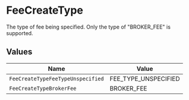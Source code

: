 # FeeCreateType

The type of fee being specified. Only the type of "BROKER_FEE" is supported.


## Values

| Name                              | Value                             |
| --------------------------------- | --------------------------------- |
| `FeeCreateTypeFeeTypeUnspecified` | FEE_TYPE_UNSPECIFIED              |
| `FeeCreateTypeBrokerFee`          | BROKER_FEE                        |